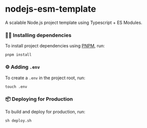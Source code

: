# nodejs-esm-template

A scalable Node.js project template using Typescript + ES Modules.

### 👨‍💻 Installing dependencies

To install project dependencies using [PNPM](https://pnpm.io/), run:

```shell
pnpm install
```

### ⚙️ Adding `.env`

To create a `.env` in the project root, run:

```shell
touch .env
```

### 📦 Deploying for Production

To build and deploy for production, run:

```shell
sh deploy.sh
```
